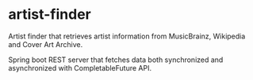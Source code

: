 # artist-finder
Artist finder that retrieves artist information from MusicBrainz, Wikipedia and Cover Art Archive.

Spring boot REST server that fetches data both synchronized and asynchronized with CompletableFuture API.
